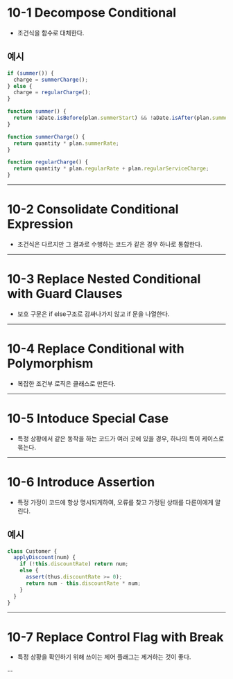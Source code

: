 # 10-1 Decompose Conditional

- 조건식을 함수로 대체한다.

## 예시

```js
if (summer()) {
  charge = summerCharge();
} else {
  charge = regularCharge();
}

function summer() {
  return !aDate.isBefore(plan.summerStart) && !aDate.isAfter(plan.summerEnd);
}

function summerCharge() {
  return quantity * plan.summerRate;
}

function regularCharge() {
  return quantity * plan.regularRate + plan.regularServiceCharge;
}
```

---

# 10-2 Consolidate Conditional Expression

- 조건식은 다르지만 그 결과로 수행하는 코드가 같은 경우 하나로 통합한다.

---

# 10-3 Replace Nested Conditional with Guard Clauses

- 보호 구문은 if else구조로 감싸나가지 않고 if 문을 나열한다.

---

# 10-4 Replace Conditional with Polymorphism

- 복잡한 조건부 로직은 클래스로 만든다.

---

# 10-5 Intoduce Special Case

- 특정 상황에서 같은 동작을 하는 코드가 여러 곳에 있을 경우, 하나의 특이 케이스로 묶는다.

---

# 10-6 Introduce Assertion

- 특정 가정이 코드에 항상 명시되게하여, 오류를 찾고 가정된 상태를 다른이에게 알린다.

## 예시

```js
class Customer {
  applyDiscount(num) {
    if (!this.discountRate) return num;
    else {
      assert(thus.discountRate >= 0);
      return num - this.discountRate * num;
    }
  }
}
```

---

# 10-7 Replace Control Flag with Break

- 특정 상황을 확인하기 위해 쓰이는 제어 플래그는 제거하는 것이 좋다.

--
